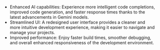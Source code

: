 * Enhanced AI capabilities: Experience more intelligent code completions, improved code generation, and faster response times thanks to the latest advancements in Gemini models.
* Streamlined UI: A redesigned user interface provides a cleaner and more intuitive development experience, making it easier to navigate and manage your projects.
* Improved performance: Enjoy faster build times, smoother debugging, and overall enhanced responsiveness of the development environment.